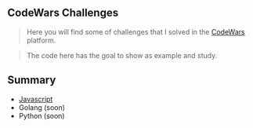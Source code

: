 ## CodeWars Challenges

> Here you will find some of challenges that I solved in the [CodeWars](https://www.codewars.com) platform.

> The code here has the goal to show as example and study.

## Summary
- [Javascript](https://github.com/GabrielModog/codewars-challenges/tree/main/javascript)
- Golang (soon)
- Python (soon)